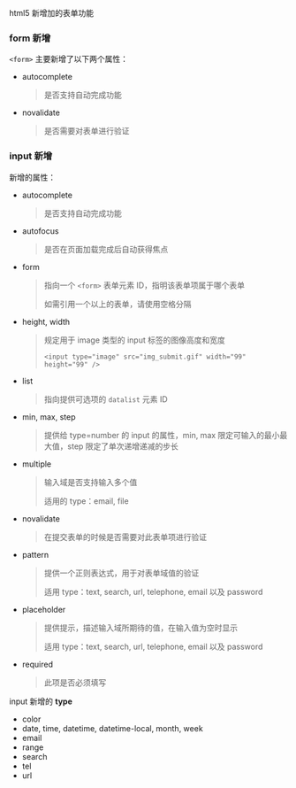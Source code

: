 html5 新增加的表单功能



### form 新增

`<form>` 主要新增了以下两个属性：

- autocomplete

  > 是否支持自动完成功能

- novalidate

  > 是否需要对表单进行验证



### input 新增

新增的属性：

- autocomplete

  > 是否支持自动完成功能

- autofocus

  > 是否在页面加载完成后自动获得焦点

- form

  > 指向一个 `<form>` 表单元素 ID，指明该表单项属于哪个表单
  >
  > 如需引用一个以上的表单，请使用空格分隔

- height, width

  > 规定用于 image 类型的 input 标签的图像高度和宽度
  >
  > `<input type="image" src="img_submit.gif" width="99" height="99" />`

- list

  > 指向提供可选项的 `datalist` 元素 ID

- min, max, step

  > 提供给 type=number 的 input 的属性，min, max 限定可输入的最小最大值，step 限定了单次递增递减的步长

- multiple

  > 输入域是否支持输入多个值
  >
  > 适用的 type：email, file

- novalidate

  > 在提交表单的时候是否需要对此表单项进行验证

- pattern

  > 提供一个正则表达式，用于对表单域值的验证
  >
  > 适用 type：text, search, url, telephone, email 以及 password

- placeholder

  > 提供提示，描述输入域所期待的值，在输入值为空时显示
  >
  > 适用 type：text, search, url, telephone, email 以及 password

- required

  > 此项是否必须填写



input 新增的 **type**

- color
- date, time, datetime, datetime-local, month, week
- email
- range
- search
- tel
- url